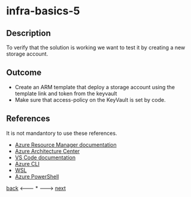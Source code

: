 # infra-basics-5

## Description

To verify that the solution is working we want to test it by creating a new storage account.

## Outcome

- Create an ARM template that deploy a storage account using the template link and token from the keyvault
- Make sure that access-policy on the KeyVault is set by code.

## References

It is not mandantory to use these references.

- [Azure Resource Manager documentation](https://docs.microsoft.com/en-us/azure/azure-resource-manager/)
- [Azure Architecture Center](https://docs.microsoft.com/en-us/azure/architecture/)
- [VS Code documentation](https://code.visualstudio.com/Docs)
- [Azure CLI](https://docs.microsoft.com/en-us/cli/azure/reference-index?view=azure-cli-latest)
- [WSL](https://docs.microsoft.com/en-us/windows/wsl/about)
- [Azure PowerShell](https://docs.microsoft.com/en-us/powershell/azure/?view=azps-6.6.0)

[back](./infra-basics-4.md) <--- * ---> [next](./infra-basics-6.md)
